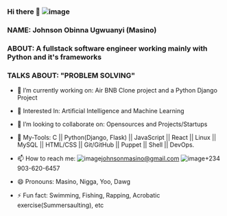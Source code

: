  ###                                                               Hi there 👋   ![image](https://github.com/JohnsonMasino/JohnsonMasino/assets/117756339/9a02b62d-0074-46a5-879d-fbb80ecd9fa0)
### NAME:   Johnson Obinna Ugwuanyi (Masino)
### ABOUT:  A fullstack software engineer working mainly with Python and it's frameworks
### TALKS ABOUT: "PROBLEM SOLVING"
- 🔭 I’m currently working on: Air BNB Clone project and a Python Django Project
- 🌱 Interested In: Artificial Intelligence and Machine Learning
  
- 👯 I’m looking to collaborate on: Opensources and Projects/Startups
- 💬 My-Tools: C || Python(Django, Flask) || JavaScript || React || Linux || MySQL || HTML/CSS || Git/GitHub || Puppet || Shell || DevOps.
- 📫 How to reach me:
                                                                                                                                      ![image](https://github.com/JohnsonMasino/JohnsonMasino/assets/117756339/cf2b0525-b1a6-4f1d-a6c8-03802ced9e1d)johnsonmasino@gmail.com ![image](https://github.com/JohnsonMasino/JohnsonMasino/assets/117756339/c148e3cd-d6a2-4db6-8bd7-b292d07ec944)+234 903-620-6457
- 😄 Pronouns: Masino, Nigga, Yoo, Dawg
- ⚡ Fun fact: Swimming, Fishing, Rapping, Acrobatic exercise(Summersaulting), etc
